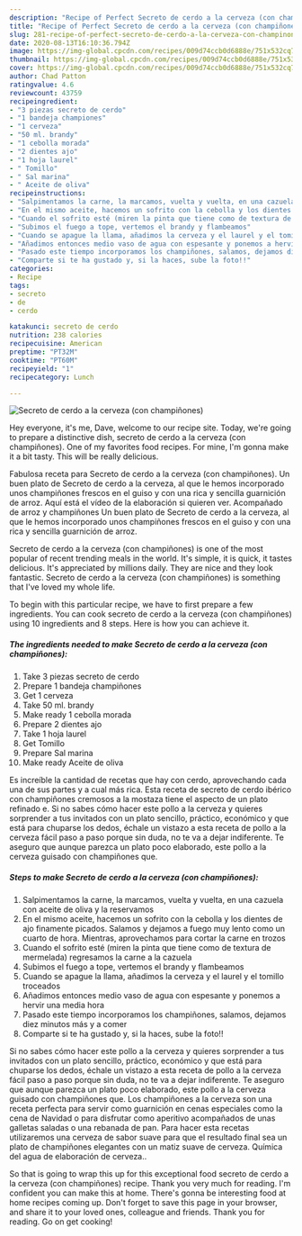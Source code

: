 ```yaml
---
description: "Recipe of Perfect Secreto de cerdo a la cerveza (con champiñones)"
title: "Recipe of Perfect Secreto de cerdo a la cerveza (con champiñones)"
slug: 281-recipe-of-perfect-secreto-de-cerdo-a-la-cerveza-con-champinones
date: 2020-08-13T16:10:36.794Z
image: https://img-global.cpcdn.com/recipes/009d74ccb0d6888e/751x532cq70/secreto-de-cerdo-a-la-cerveza-con-champinones-foto-principal.jpg
thumbnail: https://img-global.cpcdn.com/recipes/009d74ccb0d6888e/751x532cq70/secreto-de-cerdo-a-la-cerveza-con-champinones-foto-principal.jpg
cover: https://img-global.cpcdn.com/recipes/009d74ccb0d6888e/751x532cq70/secreto-de-cerdo-a-la-cerveza-con-champinones-foto-principal.jpg
author: Chad Patton
ratingvalue: 4.6
reviewcount: 43759
recipeingredient:
- "3 piezas secreto de cerdo"
- "1 bandeja championes"
- "1 cerveza"
- "50 ml. brandy"
- "1 cebolla morada"
- "2 dientes ajo"
- "1 hoja laurel"
- " Tomillo"
- " Sal marina"
- " Aceite de oliva"
recipeinstructions:
- "Salpimentamos la carne, la marcamos, vuelta y vuelta, en una cazuela con aceite de oliva y la reservamos"
- "En el mismo aceite, hacemos un sofrito con la cebolla y los dientes de ajo finamente picados. Salamos y dejamos a fuego muy lento como un cuarto de hora. Mientras, aprovechamos para cortar la carne en trozos"
- "Cuando el sofrito esté (miren la pinta que tiene como de textura de mermelada) regresamos la carne a la cazuela"
- "Subimos el fuego a tope, vertemos el brandy y flambeamos"
- "Cuando se apague la llama, añadimos la cerveza y el laurel y el tomillo troceados"
- "Añadimos entonces medio vaso de agua con espesante y ponemos a hervir una media hora"
- "Pasado este tiempo incorporamos los champiñones, salamos, dejamos diez minutos más y a comer"
- "Comparte si te ha gustado y, si la haces, sube la foto!!"
categories:
- Recipe
tags:
- secreto
- de
- cerdo

katakunci: secreto de cerdo 
nutrition: 238 calories
recipecuisine: American
preptime: "PT32M"
cooktime: "PT60M"
recipeyield: "1"
recipecategory: Lunch

---
```



![Secreto de cerdo a la cerveza (con champiñones)](https://img-global.cpcdn.com/recipes/009d74ccb0d6888e/751x532cq70/secreto-de-cerdo-a-la-cerveza-con-champinones-foto-principal.jpg)

Hey everyone, it's me, Dave, welcome to our recipe site. Today, we're going to prepare a distinctive dish, secreto de cerdo a la cerveza (con champiñones). One of my favorites food recipes. For mine, I'm gonna make it a bit tasty. This will be really delicious.

Fabulosa receta para Secreto de cerdo a la cerveza (con champiñones). Un buen plato de Secreto de cerdo a la cerveza, al que le hemos incorporado unos champiñones frescos en el guiso y con una rica y sencilla guarnición de arroz. Aquí está el vídeo de la elaboración si quieren ver. Acompañado de arroz y champiñones Un buen plato de Secreto de cerdo a la cerveza, al que le hemos incorporado unos champiñones frescos en el guiso y con una rica y sencilla guarnición de arroz.

Secreto de cerdo a la cerveza (con champiñones) is one of the most popular of recent trending meals in the world. It's simple, it is quick, it tastes delicious. It's appreciated by millions daily. They are nice and they look fantastic. Secreto de cerdo a la cerveza (con champiñones) is something that I've loved my whole life.


To begin with this particular recipe, we have to first prepare a few ingredients. You can cook secreto de cerdo a la cerveza (con champiñones) using 10 ingredients and 8 steps. Here is how you can achieve it.

<!--inarticleads1-->

##### The ingredients needed to make Secreto de cerdo a la cerveza (con champiñones):

1. Take 3 piezas secreto de cerdo
1. Prepare 1 bandeja champiñones
1. Get 1 cerveza
1. Take 50 ml. brandy
1. Make ready 1 cebolla morada
1. Prepare 2 dientes ajo
1. Take 1 hoja laurel
1. Get  Tomillo
1. Prepare  Sal marina
1. Make ready  Aceite de oliva


Es increíble la cantidad de recetas que hay con cerdo, aprovechando cada una de sus partes y a cual más rica. Esta receta de secreto de cerdo ibérico con champiñones cremosos a la mostaza tiene el aspecto de un plato refinado e. Si no sabes cómo hacer este pollo a la cerveza y quieres sorprender a tus invitados con un plato sencillo, práctico, económico y que está para chuparse los dedos, échale un vistazo a esta receta de pollo a la cerveza fácil paso a paso porque sin duda, no te va a dejar indiferente. Te aseguro que aunque parezca un plato poco elaborado, este pollo a la cerveza guisado con champiñones que. 

<!--inarticleads2-->

##### Steps to make Secreto de cerdo a la cerveza (con champiñones):

1. Salpimentamos la carne, la marcamos, vuelta y vuelta, en una cazuela con aceite de oliva y la reservamos
1. En el mismo aceite, hacemos un sofrito con la cebolla y los dientes de ajo finamente picados. Salamos y dejamos a fuego muy lento como un cuarto de hora. Mientras, aprovechamos para cortar la carne en trozos
1. Cuando el sofrito esté (miren la pinta que tiene como de textura de mermelada) regresamos la carne a la cazuela
1. Subimos el fuego a tope, vertemos el brandy y flambeamos
1. Cuando se apague la llama, añadimos la cerveza y el laurel y el tomillo troceados
1. Añadimos entonces medio vaso de agua con espesante y ponemos a hervir una media hora
1. Pasado este tiempo incorporamos los champiñones, salamos, dejamos diez minutos más y a comer
1. Comparte si te ha gustado y, si la haces, sube la foto!!


Si no sabes cómo hacer este pollo a la cerveza y quieres sorprender a tus invitados con un plato sencillo, práctico, económico y que está para chuparse los dedos, échale un vistazo a esta receta de pollo a la cerveza fácil paso a paso porque sin duda, no te va a dejar indiferente. Te aseguro que aunque parezca un plato poco elaborado, este pollo a la cerveza guisado con champiñones que. Los champiñones a la cerveza son una receta perfecta para servir como guarnición en cenas especiales como la cena de Navidad o para disfrutar como aperitivo acompañados de unas galletas saladas o una rebanada de pan. Para hacer esta recetas utilizaremos una cerveza de sabor suave para que el resultado final sea un plato de champiñones elegantes con un matiz suave de cerveza. Química del agua de elaboración de cerveza.. 

So that is going to wrap this up for this exceptional food secreto de cerdo a la cerveza (con champiñones) recipe. Thank you very much for reading. I'm confident you can make this at home. There's gonna be interesting food at home recipes coming up. Don't forget to save this page in your browser, and share it to your loved ones, colleague and friends. Thank you for reading. Go on get cooking!
